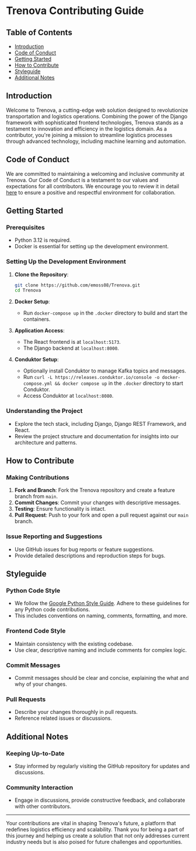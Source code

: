 # Trenova Contributing Guide

## Table of Contents

- [Introduction](#introduction)
- [Code of Conduct](#code-of-conduct)
- [Getting Started](#getting-started)
- [How to Contribute](#how-to-contribute)
- [Styleguide](#styleguide)
- [Additional Notes](#additional-notes)

## Introduction

Welcome to Trenova, a cutting-edge web solution designed to revolutionize transportation and logistics operations. Combining the power of the Django framework with sophisticated frontend technologies, Trenova stands as a testament to innovation and efficiency in the logistics domain. As a contributor, you're joining a mission to streamline logistics processes through advanced technology, including machine learning and automation.

## Code of Conduct

We are committed to maintaining a welcoming and inclusive community at Trenova. Our Code of Conduct is a testament to our values and expectations for all contributors. We encourage you to review it in detail [here](https://github.com/emoss08/Trenova/blob/main/CODE_OF_CONDUCT.md) to ensure a positive and respectful environment for collaboration.

## Getting Started

### Prerequisites

- Python 3.12 is required.
- Docker is essential for setting up the development environment.

### Setting Up the Development Environment

1. **Clone the Repository**:

   ```bash
   git clone https://github.com/emoss08/Trenova.git
   cd Trenova
   ```

2. **Docker Setup**:
   - Run `docker-compose up` in the `.docker` directory to build and start the containers.

3. **Application Access**:
   - The React frontend is at `localhost:5173`.
   - The Django backend at `localhost:8000`.

4. **Conduktor Setup**:
   - Optionally install Conduktor to manage Kafka topics and messages.
   - Run `curl -L https://releases.conduktor.io/console -o docker-compose.yml && docker compose up` in the `.docker` directory to start Conduktor.
   - Access Conduktor at `localhost:8080`.

### Understanding the Project

- Explore the tech stack, including Django, Django REST Framework, and React.
- Review the project structure and documentation for insights into our architecture and patterns.

## How to Contribute

### Making Contributions

1. **Fork and Branch**: Fork the Trenova repository and create a feature branch from `main`.
2. **Commit Changes**: Commit your changes with descriptive messages.
3. **Testing**: Ensure functionality is intact.
4. **Pull Request**: Push to your fork and open a pull request against our `main` branch.

### Issue Reporting and Suggestions

- Use GitHub issues for bug reports or feature suggestions.
- Provide detailed descriptions and reproduction steps for bugs.

## Styleguide

### Python Code Style

- We follow the [Google Python Style Guide](https://google.github.io/styleguide/pyguide.html). Adhere to these guidelines for any Python code contributions.
- This includes conventions on naming, comments, formatting, and more.

### Frontend Code Style

- Maintain consistency with the existing codebase.
- Use clear, descriptive naming and include comments for complex logic.

### Commit Messages

- Commit messages should be clear and concise, explaining the what and why of your changes.

### Pull Requests

- Describe your changes thoroughly in pull requests.
- Reference related issues or discussions.

## Additional Notes

### Keeping Up-to-Date

- Stay informed by regularly visiting the GitHub repository for updates and discussions.

### Community Interaction

- Engage in discussions, provide constructive feedback, and collaborate with other contributors.

---

Your contributions are vital in shaping Trenova's future, a platform that redefines logistics efficiency and scalability. Thank you for being a part of this journey and helping us create a solution that not only addresses current industry needs but is also poised for future challenges and opportunities.
